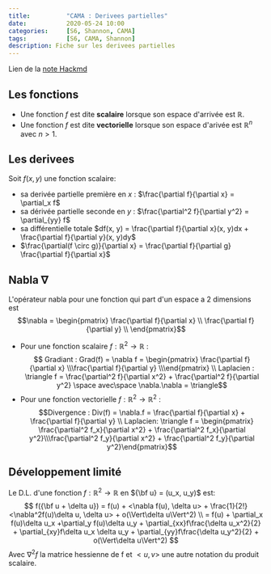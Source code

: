 ```yaml
---
title:          "CAMA : Derivees partielles"
date:           2020-05-24 10:00
categories:     [S6, Shannon, CAMA]
tags:           [S6, CAMA, Shannon]
description: Fiche sur les derivees partielles
---
```

Lien de la [note Hackmd](https://hackmd.io/@lemasymasa/H1n_qIMhU)
## Les fonctions
* Une fonction $f$ est dite **scalaire** lorsque son espace d'arrivée est $\mathbb{R}$.
* Une fonction $f$ est dite **vectorielle** lorsque son espace d'arivée est $\mathbb{R}^n$ avec $n \gt 1$.

## Les derivees
Soit $f(x, y)$ une fonction scalaire:
* sa derivée partielle première en $x$ : $\frac{\partial f}{\partial x} = \partial_x f$
* sa dérivée partielle seconde en $y$ : $\frac{\partial^2 f}{\partial y^2} = \partial_{yy} f$
* sa différentielle totale $df(x, y) = \frac{\partial f}{\partial x}(x, y)dx + \frac{\partial f}{\partial y}(x, y)dy$
* $\frac{\partial(f \circ g)}{\partial x} = \frac{\partial f}{\partial g} \frac{\partial f}{\partial x}$

## Nabla $\nabla$
L'opérateur nabla pour une fonction qui part d'un espace a 2 dimensions est $$\nabla =
\begin{pmatrix}
\frac{\partial f}{\partial x} \\
\frac{\partial f}{\partial y} \\
\end{pmatrix}$$
* Pour une fonction scalaire $f:\mathbb{R}^2\to\mathbb{R}$ : $$ Gradiant : Grad(f) = \nabla f = \begin{pmatrix} \frac{\partial f}{\partial x} \\\frac{\partial f}{\partial y} \\\end{pmatrix} \\ Laplacien : \triangle f = \frac{\partial^2 f}{\partial x^2} + \frac{\partial^2 f}{\partial y^2} \space avec\space \nabla.\nabla = \triangle$$
* Pour une fonction vectorielle $f:\mathbb{R}^2\to\mathbb{R}^2$ : $$Divergence : Div(f) = \nabla.f = \frac{\partial f}{\partial x} + \frac{\partial f}{\partial y} \\ Laplacien: \triangle f = \begin{pmatrix} \frac{\partial^2 f_x}{\partial x^2} + \frac{\partial^2 f_x}{\partial y^2}\\\frac{\partial^2 f_y}{\partial x^2} + \frac{\partial^2 f_y}{\partial y^2}\end{pmatrix}$$

## Développement limité
Le D.L. d'une fonction $f:\mathbb{R}^2\to\mathbb{R}$ en ${\bf u} = (u_x, u_y)$ est:
$$
f({\bf u + \delta u}) 
= f(u) + <\nabla f(u), \delta u> + \frac{1}{2!}<\nabla^2f(u)\delta u, \delta u> + o(\Vert\delta u\Vert^2) \\ = f(u) + \partial_x f(u)\delta u_x +\partial_y f(u)\delta u_y + \partial_{xx}f\frac{\delta u_x^2}{2} + \partial_{xy}f\delta u_x \delta u_y + \partial_{yy}f\frac{\delta u_y^2}{2} + o(\Vert\delta u\Vert^2)
$$
Avec $\nabla^2 f$ la matrice hessienne de f et $<u, v>$ une autre notation du produit scalaire.